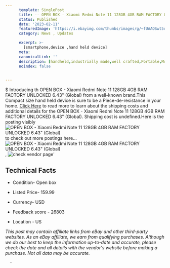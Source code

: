 ```yaml
---
      template: SinglePost
      title: -- OPEN BOX - Xiaomi Redmi Note 11 128GB 4GB RAM FACTORY UNLOCKED 6.43" (Global)
      status: Published
      date: '2023-02-11'
      featuredImage: 'https://i.ebayimg.com/thumbs/images/g/~fUAAOSwt5dieq3Z/s-l225.jpg'
      category: News , Updates

      excerpt: >-
        [smartphone,device ,hand held device]
      meta:
      canonicalLink: ''
      description: [handheld,industrially made,well crafted,Portable,Mobile,Compact,Convenient,Lightweight,Maneuverable,Man-portable,Miniature,Carriable,Hand-held,Light,Holdable,Transportable,Mobile device,Pocket-sized,On-the-go,Wireless,Cordless,Compact size,Convenient size, smartphone,device ,hand held device]
      noindex: false
      

---
```

$
      Introducing th OPEN BOX - Xiaomi Redmi Note 11 128GB 4GB RAM FACTORY UNLOCKED 6.43" (Global) from a well-known brand.This Compact size hand held device is sure to be a Piece-de-resistance in your home. [Click Here](https://www.ebay.com/itm/275306934085?hash=item4019926f45%3Ag%3A%7EfUAAOSwt5dieq3Z&mkevt=1&mkcid=1&mkrid=711-53200-19255-0&campid=%253CePNCampaignId%253E&customid=%253CreferenceId%253E&toolid=10049) to read more to learn about the shipping costs and additional details for the OPEN BOX - Xiaomi Redmi Note 11 128GB 4GB RAM FACTORY UNLOCKED 6.43" (Global). Shipping cost is undefined.Here is the posting visibly ![OPEN BOX - Xiaomi Redmi Note 11 128GB 4GB RAM FACTORY UNLOCKED 6.43" (Global)](https://i.ebayimg.com/thumbs/images/g/~fUAAOSwt5dieq3Z/s-l225.jpg) to check out more postings here... ![OPEN BOX - Xiaomi Redmi Note 11 128GB 4GB RAM FACTORY UNLOCKED 6.43" (Global)](https://i.ebayimg.com/images/g/~fUAAOSwt5dieq3Z/s-l1200.jpg), ![check vendor page]()'

      

 ## Technical Facts 



     
      

 - Condition- Open box 


      

 - Listed Price- 159.99 


      

 - Currency- USD 


      

 - Feedback score - 26803 


      

 - Location - US 


      
      

 *_This post may contain affiliate links from eBay and other third-party websites. As an eBay affiliate, we earn from qualifying purchases. Although we do our best to keep the information up-to-date and accurate, please check the date and all details with the vendor's website before making a purchase. Not all data may be accurate._*




      -
